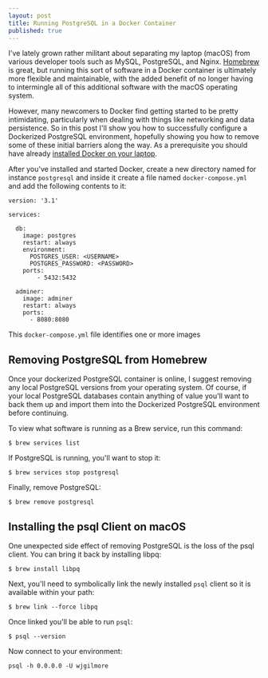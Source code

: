 ```yaml
---
layout: post
title: Running PostgreSQL in a Docker Container
published: true
---
```


I've lately grown rather militant about separating my laptop (macOS) from various developer tools such as MySQL, PostgreSQL, and Nginx. [Homebrew](https://brew.sh/) is great, but running this sort of software in a Docker container is ultimately more flexible and maintainable, with the added benefit of no longer having to intermingle all of this additional software with the macOS operating system.

However, many newcomers to Docker find getting started to be pretty intimidating, particularly when dealing with things like networking and data persistence. So in this post I'll show you how to successfully configure a Dockerized PostgreSQL environment, hopefully showing you how to remove some of these initial barriers along the way. As a prerequisite you should have already [installed Docker on your laptop](https://docs.docker.com/docker-for-mac/install/).

After you've installed and started Docker, create a new directory named for instance `postgresql` and inside it create a file named `docker-compose.yml` and add the following contents to it:

```
version: '3.1'

services:

  db:
    image: postgres
    restart: always
    environment:
      POSTGRES_USER: <USERNAME>
      POSTGRES_PASSWORD: <PASSWORD>
    ports:
        - 5432:5432

  adminer:
    image: adminer
    restart: always
    ports:
      - 8080:8080
```

This `docker-compose.yml` file identifies one or more images


## Removing PostgreSQL from Homebrew

Once your dockerized PostgreSQL container is online, I suggest removing any local PostgreSQL versions from your operating system. Of course, if your local PostgreSQL databases contain anything of value you'll want to back them up and import them into the Dockerized PostgreSQL environment before continuing.

To view what software is running as a Brew service, run this command:

```
$ brew services list
```

If PostgreSQL is running, you'll want to stop it:

```
$ brew services stop postgresql
```

Finally, remove PostgreSQL:

```
$ brew remove postgresql
```

## Installing the psql Client on macOS

One unexpected side effect of removing PostgreSQL is the loss of the psql client. You can bring it back by installing libpq:

```
$ brew install libpq
```

Next, you'll need to symbolically link the newly installed `psql` client so it is available within your path:

```
$ brew link --force libpq
```

Once linked you'll be able to run `psql`:

```
$ psql --version
```

Now connect to your environment:

```
psql -h 0.0.0.0 -U wjgilmore
```

